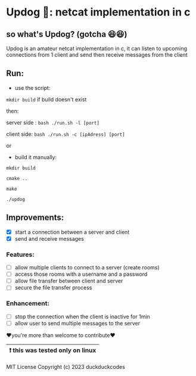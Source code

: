 # Updog 🐶: netcat implementation in c

## so what's Updog? (gotcha 😆😆)

Updog is an amateur netcat implementation in c, it can listen to upcoming connections from 1 client and send then receive messages from the client

## Run:

-   use the script:

`mkdir build` if build doesn't exist

then:

server side : `bash ./run.sh -l [port]`

client side: `bash ./run.sh -c [ipAdress] [port]`


or


-   build it manually:

`mkdir build`

`cmake ..`

`make`

`./updog`

## Improvements:


-   [x] start a connection between a server and client
-   [x] send and receive messages

### Features:

-   [ ] allow multiple clients to connect to a server (create rooms)
-   [ ] access those rooms with a username and a password
-   [ ] allow file transfer between client and server
-   [ ] secure the file transfer process

### Enhancement:

-   [ ] stop the connection when the client is inactive for 1min
-   [ ] allow user to send multiple messages to the server

❤️you're more than welcome to contribute❤️


| :exclamation:  this was tested only on linux  |
|-----------------------------------------|

MIT License
Copyright (c) 2023 duckduckcodes
